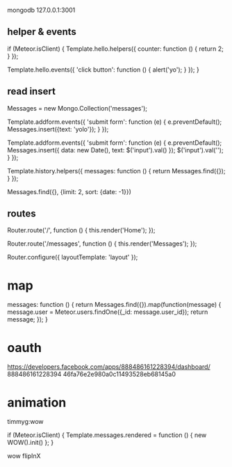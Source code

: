 mongodb
127.0.0.1:3001








## helper & events

if (Meteor.isClient) {
  Template.hello.helpers({
    counter: function () {
        return 2;
    }
  });

  Template.hello.events({
    'click button': function () {
        alert('yo');
    }
  });
}














## read insert

<template name="addform">
    <form>
        <input id="text"><button>go</button>
    </form>
</template>



Messages = new Mongo.Collection('messages');

Template.addform.events({
  'submit form': function (e) {
      e.preventDefault();
      Messages.insert({text: 'yolo'});
  }
});



Template.addform.events({
  'submit form': function (e) {
      e.preventDefault();
      Messages.insert({
          data: new Date(),
          text: $('input').val()
      });
      $('input').val('');
  }
});




<template name="history">
    History:
    {{#each messages}}
        <li>{{text}}</li>
    {{/each}}
</template>

Template.history.helpers({
  messages: function () {
    return Messages.find({});
  }
});

Messages.find({}, {limit: 2, sort: {date: -1}})








## routes


Router.route('/', function () {
  this.render('Home');
});

Router.route('/messages', function () {
  this.render('Messages');
});

<template name="messages">
      {{> history}}
      {{> addform}}
</template>



<template name="layout">
  <header>
    <h1>yo</h1>
    <a href="/">yolo</a>
    <a href="/messages">messages</a>
  </header>
  <div>
    {{> yield}}
    </div>
</template>

Router.configure({
  layoutTemplate: 'layout'
});







# map

messages: function () {
  return Messages.find({}).map(function(message) {
      message.user = Meteor.users.findOne({_id: message.user_id});
      return message;
  });
}




# oauth

https://developers.facebook.com/apps/888486161228394/dashboard/
888486161228394
46fa76e2e980a0c11493528eb68145a0



# animation

timmyg:wow

if (Meteor.isClient) {
    Template.messages.rendered = function () {
        new WOW().init()
    };
}

wow flipInX
